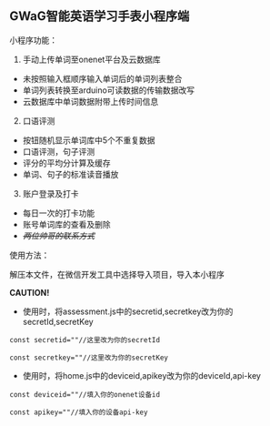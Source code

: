 GWaG智能英语学习手表小程序端
---
小程序功能：

1. 手动上传单词至onenet平台及云数据库
 * 未按照输入框顺序输入单词后的单词列表整合
 * 单词列表转换至arduino可读数据的传输数据改写
 * 云数据库中单词数据附带上传时间信息
2. 口语评测
 * 按钮随机显示单词库中5个不重复数据
 * 口语评测，句子评测
 * 评分的平均分计算及缓存
 * 单词、句子的标准读音播放
3. 账户登录及打卡
 * 每日一次的打卡功能
 * 账号单词库的查看及删除
 * ~~*两位帅哥的联系方式*~~

使用方法：

解压本文件，在微信开发工具中选择导入项目，导入本小程序

**CAUTION!**
* 使用时，将assessment.js中的secretid,secretkey改为你的secretId,secretKey
```
const secretid=""//这里改为你的secretId
```
```
const secretkey=""//这里改为你的secretKey
```
* 使用时，将home.js中的deviceid,apikey改为你的deviceId,api-key
```
const deviceid=""//填入你的onenet设备id
```
```
const apikey=""//填入你的设备api-key
```